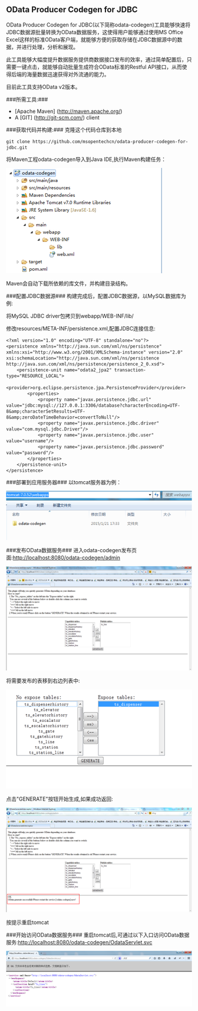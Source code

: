 
OData Producer Codegen for JDBC
---------------------------------------------------------

OData Producer Codegen for JDBC(以下简称odata-codegen)工具能够快速将JDBC数据源批量转换为OData数据服务，这使得用户能够通过使用MS Office Excel这样的标准OData客户端，就能够方便的获取存储在JDBC数据源中的数据，并进行处理，分析和展现。

此工具能够大幅度提升数据服务提供商数据接口发布的效率，通过简单配置后，只需要一键点击，就能够自动批量生成符合OData标准的Restful API接口，从而使得后端的海量数据迅速获得对外流通的能力。

目前此工具支持OData v2版本。

###所需工具:###
* [Apache Maven] (http://maven.apache.org/)
* A [GIT] (http://git-scm.com/) client

###获取代码并构建:###
克隆这个代码仓库到本地

    git clone https://github.com/msopentechcn/odata-producer-codegen-for-jdbc.git

将Maven工程odata-codegen导入到Java IDE,执行Maven构建任务：

![](/img/maven.png)

Maven会自动下载所依赖的库文件，并构建目录结构。

###配置JDBC数据源###
构建完成后，配置JDBC数据源，以MySQL数据库为例:

将MySQL JDBC driver包拷贝到webapp/WEB-INF/lib/

修改resources/META-INF/persistence.xml,配置JDBC连接信息:

	<?xml version="1.0" encoding="UTF-8" standalone="no"?>
	<persistence xmlns="http://java.sun.com/xml/ns/persistence"        
	xmlns:xsi="http://www.w3.org/2001/XMLSchema-instance" version="2.0" 	
	xsi:schemaLocation="http://java.sun.com/xml/ns/persistence  http://java.sun.com/xml/ns/persistence/persistence_2_0.xsd">
		<persistence-unit name="odata2_jpa2" transaction-type="RESOURCE_LOCAL">
			<provider>org.eclipse.persistence.jpa.PersistenceProvider</provider>
			<properties>
				<property name="javax.persistence.jdbc.url"  value="jdbc:mysql://127.0.0.1:3306/database?characterEncoding=UTF-8&amp;characterSetResults=UTF-8&amp;zeroDateTimeBehavior=convertToNull"/>
				<property name="javax.persistence.jdbc.driver" value="com.mysql.jdbc.Driver"/>
				<property name="javax.persistence.jdbc.user" value="username"/>
				<property name="javax.persistence.jdbc.password" value="password"/>
			</properties>
		</persistence-unit>
	</persistence>


###部署到应用服务器###
以tomcat服务器为例：

![](/img/deploy.png)

###发布OData数据服务###
进入odata-codegen发布页面:[http://localhost:8080/odata-codegen/admin](http://localhost:8080/odata-codegen/admin)

![](/img/interceptor.png)

将需要发布的表移到右边列表中:

![](/img/right-table.png)

点击"GENERATE"按钮开始生成,如果成功返回:

![](/img/status-ok.png)

按提示重启tomcat

###开始访问OData数据服务###
重启tomcat后,可通过以下入口访问OData数据服务:[http://localhost:8080/odata-codegen/OdataServlet.svc](http://localhost:8080/odata-codegen/OdataServlet.svc)

![](/img/odata-servlet.png)

